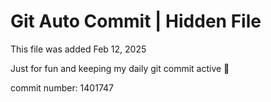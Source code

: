# Git Auto Commit | Hidden File

This file was added Feb 12, 2025

Just for fun and keeping my daily git commit active 🤪

commit number: 1401747
